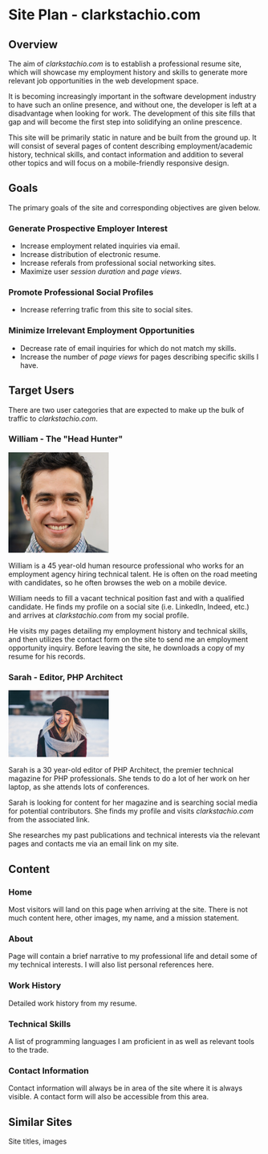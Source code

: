 # Site Plan - clarkstachio.com

## Overview

The aim of *clarkstachio.com* is to establish a professional resume site, which will showcase my employment history and skills to generate more relevant job opportunities in the web development space.

It is becoming increasingly important in the software development industry to have such an online presence, and without one, the developer is left at a disadvantage when looking for work. The development of this site fills that gap and will become the first step into solidifying an online prescence.

This site will be primarily static in nature and be built from the ground up. It will consist of several pages of content describing employment/academic history, technical skills, and contact information and addition to several other topics and will focus on a mobile-friendly responsive design.

## Goals

The primary goals of the site and corresponding objectives are given below.

### Generate Prospective Employer Interest

* Increase employment related inquiries via email.
* Increase distribution of electronic resume. 
* Increase referals from professional social networking sites.
* Maximize user *session duration* and *page views*.

### Promote Professional Social Profiles

* Increase referring trafic from this site to social sites.

### Minimize Irrelevant Employment Opportunities

* Decrease rate of email inquiries for which do not match my skills.
* Increase the number of *page views* for pages describing specific skills I have.

## Target Users

There are two user categories that are expected to make up the bulk of traffic to *clarkstachio.com*.

### William - The "Head Hunter"

<img src="img/user-persona-william.jpg" width=200>

William is a 45 year-old human resource professional who works for an employment agency hiring technical talent. He is often on the road meeting with candidates, so he often browses the web on a mobile device. 

William needs to fill a vacant technical position fast and with a qualified candidate. He finds my profile on a social site (i.e. LinkedIn, Indeed, etc.) and arrives at *clarkstachio.com* from my social profile.

He visits my pages detailing my employment history and technical skills, and then utilizes the contact form on the site to send me an employment opportunity inquiry. Before leaving the site, he downloads a copy of my resume for his records.

### Sarah - Editor, PHP Architect

<img src="img/user-persona-sarah.jpg" width=200>

Sarah is a 30 year-old editor of PHP Architect, the premier technical magazine for PHP professionals. She tends to do a lot of her work on her laptop, as she attends lots of conferences.

Sarah is looking for content for her magazine and is searching social media for potential contributors. She finds my profile and visits *clarkstachio.com* from the associated link.

She researches my past publications and technical interests via the relevant pages and contacts me via an email link on my site.

## Content

### Home

Most visitors will land on this page when arriving at the site. There is not much content here, other images, my name, and a mission statement.

### About

Page will contain a brief narrative to my professional life and detail some of my technical interests. I will also list personal references here.

### Work History

Detailed work history from my resume.

### Technical Skills

A list of programming languages I am proficient in as well as relevant tools to the trade.

### Contact Information

Contact information will always be in area of the site where it is always visible. A contact form will also be accessible from this area.

## Similar Sites

Site titles, images